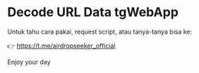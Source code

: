 # Decode URL Data tgWebApp

Untuk tahu cara pakai, request script, atau tanya-tanya bisa ke:

👉 https://t.me/airdropseeker_official

Enjoy your day
